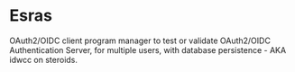 # Esras

OAuth2/OIDC client program manager to test or validate OAuth2/OIDC Authentication Server, for multiple users, with database persistence - AKA idwcc on steroids.
